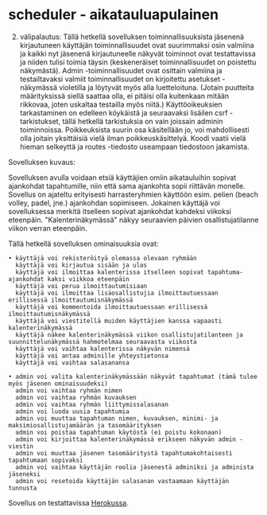 # scheduler - aikatauluapulainen

2. välipalautus:
Tällä hetkellä sovelluksen toiminnallisuuksista jäsenenä kirjautuneen käyttäjän toiminnallisuudet ovat suurimmaksi osin valmiina ja kaikki nyt jäsenenä kirjautuneelle näkyvät toiminnot ovat testattavissa ja niiden tulisi toimia täysin (keskeneräiset toiminnallisuudet on poistettu näkymästä).
Admin -toiminnallisuudet ovat osittain valmiina ja testailtavaksi valmiit toiminnallisuudet on kirjoitettu asetukset -näkymässä violetilla ja löytyvät myös alla luetteloituna. (Jotain puutteita määrityksissä siellä saattaa olla, ei pitäisi olla kuitenkaan mitään rikkovaa, joten uskaltaa testailla myös niitä.)
Käyttöoikeuksien tarkastaminen on edelleen köykäistä ja seuraavaksi lisäilen csrf -tarkistukset, tällä hetkellä tarkistuksia on vain joissain adminin toiminnoissa. Poikkeuksista suurin osa käsitellään jo, voi mahdollisesti olla joitain yksittäisiä vielä ilman poikkeuskäsittelyä. Koodi vaatii vielä hieman selkeyttä ja routes -tiedosto useampaan tiedostoon jakamista.

Sovelluksen kuvaus:

Sovelluksen avulla voidaan etsiä käyttäjien omiin aikatauluihin sopivat ajankohdat
tapahtumille, niin että sama ajankohta sopii riittävän monelle.
Sovellus on ajateltu erityisesti harrasteryhmien käyttöön esim. pelien (beach volley, padel, jne.)
ajankohdan sopimiseen.
Jokainen käyttäjä voi sovelluksessa merkitä itselleen sopivat ajankohdat kahdeksi viikoksi eteenpäin.
"Kalenterinäkymässä" näkyy seuraavien päivien osallistujatilanne viikon verran eteenpäin.

Tällä hetkellä
sovelluksen ominaisuuksia ovat:

    • käyttäjä voi rekisteröityä olemassa olevaan ryhmään
      käyttäjä voi kirjautua sisään ja ulos
      käyttäjä voi ilmoittaa kalenterissa itselleen sopivat tapahtuma-ajankohdat kaksi viikkoa eteenpäin
      käyttäjä voi perua ilmoittautumisiaan
      käyttäjä voi ilmoittaa lisäosallistujia ilmoittautuessaan erillisessä ilmoittautumisnäkymässä
      käyttäjä voi kommentoida ilmoittautuessaan erillisessä ilmoittautumisnäkymässä
      käyttäjä voi viestitellä muiden käyttäjien kanssa vapaasti kalenterinäkymässä
      käyttäjä näkee kalenterinäkymässä viikon osallistujatilanteen ja suunnittelunäkymässä hahmotelmaa seuraavasta viikosta
      käyttäjä voi vaihtaa kalenterissa näkyvän nimensä
      käyttäjä voi antaa adminille yhteystietonsa
      käyttäjä voi vaihtaa salasanansa

    • admin voi valita kalenterinäkymässään näkyvät tapahtumat (tämä tulee myös jäsenen ominaisuudeksi)
      admin voi vaihtaa ryhmän nimen
      admin voi vaihtaa ryhmän kuvauksen
      admin voi vaihtaa ryhmän liittymissalasanan
      admin voi luoda uusia tapahtumia
      admin voi muuttaa tapahtuman nimen, kuvauksen, minimi- ja maksimiosallistujamäärän ja tasomäärityksen
      admin voi poistaa tapahtuman käytöstä (ei poistu kokonaan)
      admin voi kirjoittaa kalenterinäkymässä erikseen näkyvän admin -viestin
      admin voi muuttaa jäsenen tasomääritystä tapahtumakohtaisesti tapahtumaan sopivaksi
      admin voi vaihtaa käyttäjän roolia jäsenestä adminiksi ja administa jäseneksi
      admin voi resetoida käyttäjän salasanan vastaamaan käyttäjän tunnusta

Sovellus on testattavissa [Herokussa](https://hobby-event-scheduler.herokuapp.com/).
